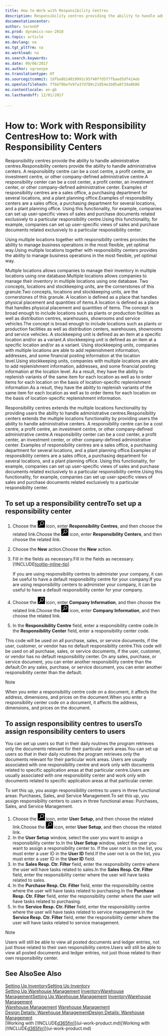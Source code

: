 ```yaml
---
title: How to Work with Responsibility Centres
description: Responsibility centres providing the ability to handle administrative centres. A responsibility centre can be a cost centre, a profit centre, an investment centre, or other company-defined administrative centre.
documentationcenter: 
author: SorenGP
ms.prod: dynamics-nav-2018
ms.topic: article
ms.devlang: na
ms.tgt_pltfrm: na
ms.workload: na
ms.search.keywords: 
ms.date: 09/08/2017
ms.author: sgroespe
ms.translationtype: HT
ms.sourcegitcommit: 1dfba8b14019991c95f40ffd5f7fbaed5df414eb
ms.openlocfilehash: ffbb79befe9fa37d789c21854e1b05a8f29a8b86
ms.contentlocale: en-gb
ms.lasthandoff: 12/01/2017

---
```

# <a name="how-to-work-with-responsibility-centers"></a><span data-ttu-id="afcd6-104">How to: Work with Responsibility Centres</span><span class="sxs-lookup"><span data-stu-id="afcd6-104">How to: Work with Responsibility Centers</span></span>
<span data-ttu-id="afcd6-105">Responsibility centres provide the ability to handle administrative centres.</span><span class="sxs-lookup"><span data-stu-id="afcd6-105">Responsibility centers provide the ability to handle administrative centers.</span></span> <span data-ttu-id="afcd6-106">A responsibility centre can be a cost centre, a profit centre, an investment centre, or other company-defined administrative centre.</span><span class="sxs-lookup"><span data-stu-id="afcd6-106">A responsibility center can be a cost center, a profit center, an investment center, or other company-defined administrative center.</span></span> <span data-ttu-id="afcd6-107">Examples of responsibility centres are a sales office, a purchasing department for several locations, and a plant planning office.</span><span class="sxs-lookup"><span data-stu-id="afcd6-107">Examples of responsibility centers are a sales office, a purchasing department for several locations, and a plant planning office.</span></span> <span data-ttu-id="afcd6-108">Using this functionality, for example, companies can set up user-specific views of sales and purchase documents related exclusively to a particular responsibility centre.</span><span class="sxs-lookup"><span data-stu-id="afcd6-108">Using this functionality, for example, companies can set up user-specific views of sales and purchase documents related exclusively to a particular responsibility center.</span></span>  

<span data-ttu-id="afcd6-109">Using multiple locations together with responsibility centres provides the ability to manage business operations in the most flexible, yet optimal way.</span><span class="sxs-lookup"><span data-stu-id="afcd6-109">Using multiple locations together with responsibility centers provides the ability to manage business operations in the most flexible, yet optimal way.</span></span>

<span data-ttu-id="afcd6-110">Multiple locations allows companies to manage their inventory in multiple locations using one database.</span><span class="sxs-lookup"><span data-stu-id="afcd6-110">Multiple locations allows companies to manage their inventory in multiple locations using one database.</span></span> <span data-ttu-id="afcd6-111">Two concepts, locations and stockkeeping units, are the cornerstones of this granule.</span><span class="sxs-lookup"><span data-stu-id="afcd6-111">Two concepts, locations and stockkeeping units, are the cornerstones of this granule.</span></span> <span data-ttu-id="afcd6-112">A location is defined as a place that handles physical placement and quantities of items.</span><span class="sxs-lookup"><span data-stu-id="afcd6-112">A location is defined as a place that handles physical placement and quantities of items.</span></span> <span data-ttu-id="afcd6-113">The concept is broad enough to include locations such as plants or production facilities as well as distribution centres, warehouses, showrooms and service vehicles.</span><span class="sxs-lookup"><span data-stu-id="afcd6-113">The concept is broad enough to include locations such as plants or production facilities as well as distribution centers, warehouses, showrooms and service vehicles.</span></span> <span data-ttu-id="afcd6-114">A stockkeeping unit is defined as an item at a specific location and/or as a variant.</span><span class="sxs-lookup"><span data-stu-id="afcd6-114">A stockkeeping unit is defined as an item at a specific location and/or as a variant.</span></span> <span data-ttu-id="afcd6-115">Using stockkeeping units, companies with multiple locations are able to add replenishment information, addresses, and some financial posting information at the location level.</span><span class="sxs-lookup"><span data-stu-id="afcd6-115">Using stockkeeping units, companies with multiple locations are able to add replenishment information, addresses, and some financial posting information at the location level.</span></span> <span data-ttu-id="afcd6-116">As a result, they have the ability to replenish variants of the same item for each location as well as to order items for each location on the basis of location-specific replenishment information.</span><span class="sxs-lookup"><span data-stu-id="afcd6-116">As a result, they have the ability to replenish variants of the same item for each location as well as to order items for each location on the basis of location-specific replenishment information.</span></span>  

<span data-ttu-id="afcd6-117">Responsibility centres extends the multiple locations functionality by providing users the ability to handle administrative centres.</span><span class="sxs-lookup"><span data-stu-id="afcd6-117">Responsibility centers extends the multiple locations functionality by providing users the ability to handle administrative centers.</span></span> <span data-ttu-id="afcd6-118">A responsibility centre can be a cost centre, a profit centre, an investment centre, or other company-defined administrative centre.</span><span class="sxs-lookup"><span data-stu-id="afcd6-118">A responsibility center can be a cost center, a profit center, an investment center, or other company-defined administrative center.</span></span> <span data-ttu-id="afcd6-119">Examples of responsibility centres are a sales office, a purchasing department for several locations, and a plant planning office.</span><span class="sxs-lookup"><span data-stu-id="afcd6-119">Examples of responsibility centers are a sales office, a purchasing department for several locations, and a plant planning office.</span></span> <span data-ttu-id="afcd6-120">Using this functionality, for example, companies can set up user-specific views of sales and purchase documents related exclusively to a particular responsibility centre.</span><span class="sxs-lookup"><span data-stu-id="afcd6-120">Using this functionality, for example, companies can set up user-specific views of sales and purchase documents related exclusively to a particular responsibility center.</span></span>

## <a name="to-set-up-a-responsibility-center"></a><span data-ttu-id="afcd6-121">To set up a responsibility centre</span><span class="sxs-lookup"><span data-stu-id="afcd6-121">To set up a responsibility center</span></span>  
1.  <span data-ttu-id="afcd6-122">Choose the ![Search for Page or Report](media/ui-search/search_small.png "Search for Page or Report icon") icon, enter **Responsibility Centres**, and then choose the related link.</span><span class="sxs-lookup"><span data-stu-id="afcd6-122">Choose the ![Search for Page or Report](media/ui-search/search_small.png "Search for Page or Report icon") icon, enter **Responsibility Centers**, and then choose the related link.</span></span>  
2.  <span data-ttu-id="afcd6-123">Choose the **New** action.</span><span class="sxs-lookup"><span data-stu-id="afcd6-123">Choose the **New** action.</span></span>  
3.  <span data-ttu-id="afcd6-124">Fill in the fields as necessary.</span><span class="sxs-lookup"><span data-stu-id="afcd6-124">Fill in the fields as necessary.</span></span> [!INCLUDE[tooltip-inline-tip](includes/tooltip-inline-tip_md.md)]  

    <span data-ttu-id="afcd6-125">If you are using responsibility centres to administer your company, it can be useful to have a default responsibility centre for your company.</span><span class="sxs-lookup"><span data-stu-id="afcd6-125">If you are using responsibility centers to administer your company, it can be useful to have a default responsibility center for your company.</span></span>
4. <span data-ttu-id="afcd6-126">Choose the ![Search for Page or Report](media/ui-search/search_small.png "Search for Page or Report icon") icon, enter **Company Information**, and then choose the related link.</span><span class="sxs-lookup"><span data-stu-id="afcd6-126">Choose the ![Search for Page or Report](media/ui-search/search_small.png "Search for Page or Report icon") icon, enter **Company Information**, and then choose the related link.</span></span>
5. <span data-ttu-id="afcd6-127">In the **Responsibility Centre** field, enter a responsibility centre code.</span><span class="sxs-lookup"><span data-stu-id="afcd6-127">In the **Responsibility Center** field, enter a responsibility center code.</span></span>

<span data-ttu-id="afcd6-128">This code will be used on all purchase, sales, or service documents, if the user, customer, or vendor has no default responsibility centre.</span><span class="sxs-lookup"><span data-stu-id="afcd6-128">This code will be used on all purchase, sales, or service documents, if the user, customer, or vendor has no default responsibility center.</span></span> <span data-ttu-id="afcd6-129">On any sales, purchase, or service document, you can enter another responsibility centre than the default.</span><span class="sxs-lookup"><span data-stu-id="afcd6-129">On any sales, purchase, or service document, you can enter another responsibility center than the default.</span></span>

> [!NOTE]  
>  <span data-ttu-id="afcd6-130">When you enter a responsibility centre code on a document, it affects the address, dimensions, and prices on the document.</span><span class="sxs-lookup"><span data-stu-id="afcd6-130">When you enter a responsibility center code on a document, it affects the address, dimensions, and prices on the document.</span></span>  

## <a name="to-assign-responsibility-centers-to-users"></a><span data-ttu-id="afcd6-131">To assign responsibility centres to users</span><span class="sxs-lookup"><span data-stu-id="afcd6-131">To assign responsibility centers to users</span></span>  
<span data-ttu-id="afcd6-132">You can set up users so that in their daily routines the program retrieves only the documents relevant for their particular work areas.</span><span class="sxs-lookup"><span data-stu-id="afcd6-132">You can set up users so that in their daily routines the program retrieves only the documents relevant for their particular work areas.</span></span> <span data-ttu-id="afcd6-133">Users are usually associated with one responsibility centre and work only with documents related to specific application areas at that particular centre.</span><span class="sxs-lookup"><span data-stu-id="afcd6-133">Users are usually associated with one responsibility center and work only with documents related to specific application areas at that particular center.</span></span>  

<span data-ttu-id="afcd6-134">To set this up, you assign responsibility centres to users in three functional areas: Purchases, Sales, and Service Management.</span><span class="sxs-lookup"><span data-stu-id="afcd6-134">To set this up, you assign responsibility centers to users in three functional areas: Purchases, Sales, and Service Management.</span></span>  

1.  <span data-ttu-id="afcd6-135">Choose the ![Search for Page or Report](media/ui-search/search_small.png "Search for Page or Report icon") icon, enter **User Setup**, and then choose the related link.</span><span class="sxs-lookup"><span data-stu-id="afcd6-135">Choose the ![Search for Page or Report](media/ui-search/search_small.png "Search for Page or Report icon") icon, enter **User Setup**, and then choose the related link.</span></span>  
2.  <span data-ttu-id="afcd6-136">In the **User Setup** window, select the user you want to assign a responsibility center to.</span><span class="sxs-lookup"><span data-stu-id="afcd6-136">In the **User Setup** window, select the user you want to assign a responsibility center to.</span></span> <span data-ttu-id="afcd6-137">If the user not is on the list, you must enter a user ID in the **User ID** field.</span><span class="sxs-lookup"><span data-stu-id="afcd6-137">If the user not is on the list, you must enter a user ID in the **User ID** field.</span></span>  
3.  <span data-ttu-id="afcd6-138">In the **Sales Resp. Ctr. Filter** field, enter the responsibility centre where the user will have tasks related to sales.</span><span class="sxs-lookup"><span data-stu-id="afcd6-138">In the **Sales Resp. Ctr. Filter** field, enter the responsibility center where the user will have tasks related to sales.</span></span>  
4.  <span data-ttu-id="afcd6-139">In the **Purchase Resp. Ctr. Filter** field, enter the responsibility centre where the user will have tasks related to purchasing.</span><span class="sxs-lookup"><span data-stu-id="afcd6-139">In the **Purchase Resp. Ctr. Filter** field, enter the responsibility center where the user will have tasks related to purchasing.</span></span>  
5.  <span data-ttu-id="afcd6-140">In the **Service Resp. Ctr. Filter** field, enter the responsibility centre where the user will have tasks related to service management.</span><span class="sxs-lookup"><span data-stu-id="afcd6-140">In the **Service Resp. Ctr. Filter** field, enter the responsibility center where the user will have tasks related to service management.</span></span>  

> [!NOTE]  
>  <span data-ttu-id="afcd6-141">Users will still be able to view all posted documents and ledger entries, not just those related to their own responsibility centre.</span><span class="sxs-lookup"><span data-stu-id="afcd6-141">Users will still be able to view all posted documents and ledger entries, not just those related to their own responsibility center.</span></span>

## <a name="see-also"></a><span data-ttu-id="afcd6-142">See Also</span><span class="sxs-lookup"><span data-stu-id="afcd6-142">See Also</span></span>  
[<span data-ttu-id="afcd6-143">Setting Up Inventory</span><span class="sxs-lookup"><span data-stu-id="afcd6-143">Setting Up Inventory</span></span>](inventory-setup-inventory.md)  
<span data-ttu-id="afcd6-144">[Setting Up Warehouse Management](warehouse-setup-warehouse.md)
[Inventory](inventory-manage-inventory.md)[Warehouse Management](warehouse-manage-warehouse.md)</span><span class="sxs-lookup"><span data-stu-id="afcd6-144">[Setting Up Warehouse Management](warehouse-setup-warehouse.md)
[Inventory](inventory-manage-inventory.md)[Warehouse Management](warehouse-manage-warehouse.md)</span></span>  
<span data-ttu-id="afcd6-145">[Warehouse Management](warehouse-manage-warehouse.md)  </span><span class="sxs-lookup"><span data-stu-id="afcd6-145">[Warehouse Management](warehouse-manage-warehouse.md)  </span></span>  
[<span data-ttu-id="afcd6-146">Design Details: Warehouse Management</span><span class="sxs-lookup"><span data-stu-id="afcd6-146">Design Details: Warehouse Management</span></span>](design-details-warehouse-management.md)  
<span data-ttu-id="afcd6-147">[Working with [!INCLUDE[d365fin](includes/d365fin_md.md)]](ui-work-product.md)</span><span class="sxs-lookup"><span data-stu-id="afcd6-147">[Working with [!INCLUDE[d365fin](includes/d365fin_md.md)]](ui-work-product.md)</span></span>

